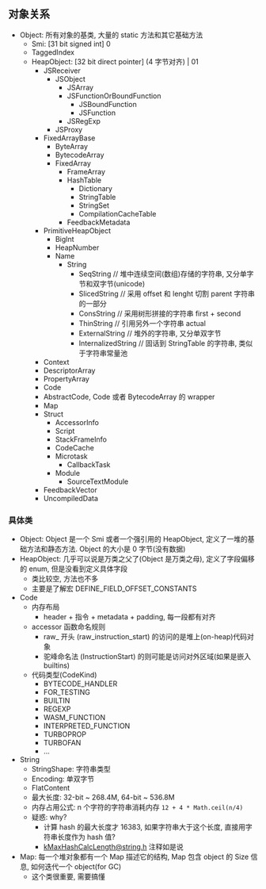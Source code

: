 ## 对象关系

* Object: 所有对象的基类, 大量的 static 方法和其它基础方法
  * Smi: [31 bit signed int] 0
  * TaggedIndex
  * HeapObject: [32 bit direct pointer] (4 字节对齐) | 01
      * JSReceiver
        * JSObject
          * JSArray
          * JSFunctionOrBoundFunction
              * JSBoundFunction
              * JSFunction
          * JSRegExp
        * JSProxy
      * FixedArrayBase
        * ByteArray
        * BytecodeArray
        * FixedArray
          * FrameArray
          * HashTable
              * Dictionary
              * StringTable
              * StringSet
              * CompilationCacheTable
          * FeedbackMetadata
      * PrimitiveHeapObject
        * BigInt
        * HeapNumber
        * Name
          * String
            * SeqString         // 堆中连续空间(数组)存储的字符串, 又分单字节和双字节(unicode)
            * SlicedString      // 采用 offset 和 lenght 切割 parent 字符串的一部分
            * ConsString        // 采用树形拼接的字符串 first + second
            * ThinString        // 引用另外一个字符串 actual
            * ExternalString    // 堆外的字符串, 又分单双字节
            * InternalizedString  // 固话到 StringTable 的字符串, 类似于字符串常量池
      * Context
      * DescriptorArray
      * PropertyArray
      * Code
      * AbstractCode, Code 或者 BytecodeArray 的 wrapper
      * Map
      * Struct
        * AccessorInfo
        * Script
        * StackFrameInfo
        * CodeCache
        * Microtask
          * CallbackTask
        * Module
          * SourceTextModule
      * FeedbackVector
      * UncompiledData

### 具体类
* Object: Object 是一个 Smi 或者一个强引用的 HeapObject, 定义了一堆的基础方法和静态方法. Object 的大小是 0 字节(没有数据)
* HeapObject: 几乎可以说是万类之父了(Object 是万类之母), 定义了字段偏移的 enum, 但是没看到定义具体字段
  * 类比较空, 方法也不多
  * 主要是了解宏 DEFINE_FIELD_OFFSET_CONSTANTS
* Code
    * 内存布局
        * header + 指令 + metadata + padding, 每一段都有对齐
    * accessor 函数命名规则
        * raw_ 开头 (raw_instruction_start) 的访问的是堆上(on-heap)代码对象
        * 驼峰命名法 (InstructionStart) 的则可能是访问对外区域(如果是嵌入 builtins)
    * 代码类型(CodeKind)
        * BYTECODE_HANDLER
        * FOR_TESTING
        * BUILTIN
        * REGEXP
        * WASM_FUNCTION
        * INTERPRETED_FUNCTION
        * TURBOPROP
        * TURBOFAN
        * ...
* String
    * StringShape: 字符串类型
    * Encoding: 单双字节
    * FlatContent
    * 最大长度: 32-bit ~ 268.4M, 64-bit ~ 536.8M
    * 内存占用公式: n 个字符的字符串消耗内存 `12 + 4 * Math.ceil(n/4)`
    * 疑惑: why?
        * 计算 hash 的最大长度才 16383, 如果字符串大于这个长度, 直接用字符串长度作为 hash 值?
        * kMaxHashCalcLength@string.h 注释如是说
* Map: 每一个堆对象都有一个 Map 描述它的结构, Map 包含 object 的 Size 信息, 如何迭代一个 object(for GC)
    * 这个类很重要, 需要搞懂